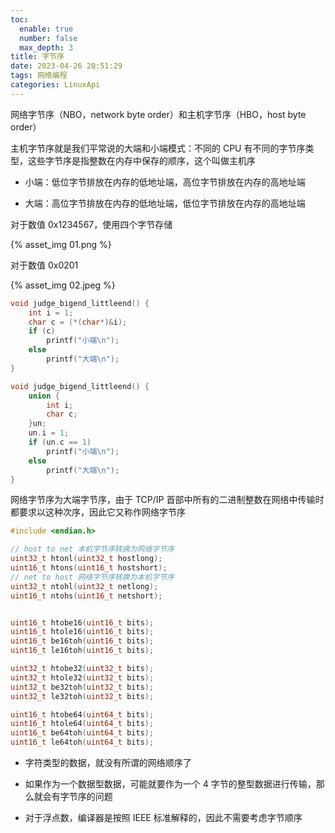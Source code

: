 ```yaml
---
toc:
  enable: true
  number: false
  max_depth: 3
title: 字节序
date: 2023-04-26 20:51:29
tags: 网络编程
categories: LinuxApi
---
```


网络字节序（NBO，network byte order）和主机字节序（HBO，host byte order）

主机字节序就是我们平常说的大端和小端模式：不同的 CPU 有不同的字节序类型，这些字节序是指整数在内存中保存的顺序，这个叫做主机序

- 小端：低位字节排放在内存的低地址端，高位字节排放在内存的高地址端

- 大端：高位字节排放在内存的低地址端，低位字节排放在内存的高地址端

对于数值 0x1234567，使用四个字节存储

{% asset_img 01.png %}

对于数值 0x0201

{% asset_img 02.jpeg %}

```cpp
void judge_bigend_littleend() {
    int i = 1;
    char c = (*(char*)&i);
    if (c)
        printf("小端\n");
    else
        printf("大端\n");
}

void judge_bigend_littleend() {
    union {
        int i;
        char c;
    }un;
    un.i = 1;
    if (un.c == 1)
        printf("小端\n");
    else
        printf("大端\n");
}
```

网络字节序为大端字节序，由于 TCP/IP 首部中所有的二进制整数在网络中传输时都要求以这种次序，因此它又称作网络字节序

```cpp
#include <endian.h>

// host to net 本机字节序转换为网络字节序
uint32_t htonl(uint32_t hostlong);
uint16_t htons(uint16_t hostshort);
// net to host 网络字节序转换为本机字节序
uint32_t ntohl(uint32_t netlong);
uint16_t ntohs(uint16_t netshort);


uint16_t htobe16(uint16_t bits);
uint16_t htole16(uint16_t bits);
uint16_t be16toh(uint16_t bits);
uint16_t le16toh(uint16_t bits);

uint32_t htobe32(uint32_t bits);
uint32_t htole32(uint32_t bits);
uint32_t be32toh(uint32_t bits);
uint32_t le32toh(uint32_t bits);

uint16_t htobe64(uint64_t bits);
uint16_t htole64(uint64_t bits);
uint16_t be64toh(uint64_t bits);
uint16_t le64toh(uint64_t bits);
```

- 字符类型的数据，就没有所谓的网络顺序了

- 如果作为一个数据型数据，可能就要作为一个 4 字节的整型数据进行传输，那么就会有字节序的问题

- 对于浮点数，编译器是按照 IEEE 标准解释的，因此不需要考虑字节顺序